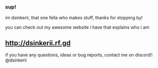 [](https://media.discordapp.net/attachments/1134600951999778940/1136694881985761451/pfpnew.gif?width=293&height=293)

### sup!

im dsinkerii, that one fella who makes stuff, thanks for stopping by!

you can check out my awesome website i have that explains who i am

## http://dsinkerii.rf.gd

if you have any questions, ideas or bug reports, contact me on discord!: @dsinkerii
